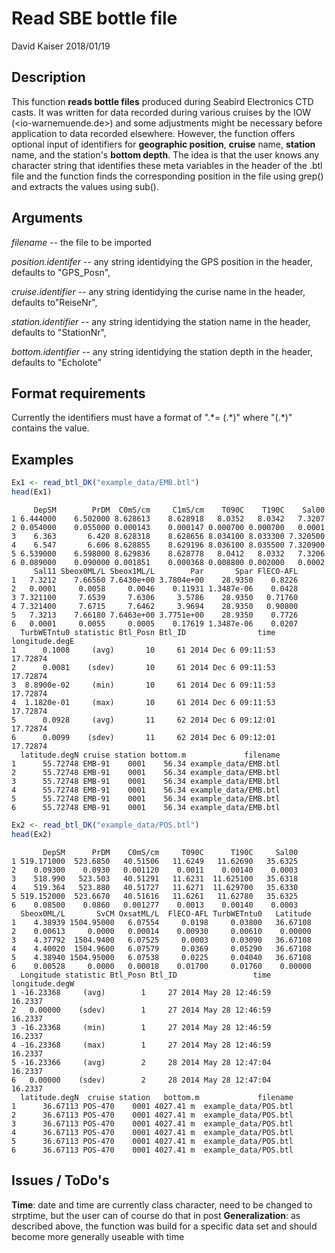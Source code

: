 Read SBE bottle file
================
David Kaiser
2018/01/19

Description
-----------

This function **reads bottle files** produced during Seabird Electronics CTD casts. It was written for data recorded during various cruises by the IOW (&lt;io-warnemuende.de&gt;) and some adjustments might be necessary before application to data recorded elsewhere. However, the function offers optional input of identifiers for **geographic position**, **cruise** name, **station** name, and the station's **bottom depth**. The idea is that the user knows any character string that identifies these meta variables in the header of the .btl file and the function finds the corresponding position in the file using grep() and extracts the values using sub().

Arguments
---------

*filename* -- the file to be imported

*position.identifer* -- any string identidying the GPS position in the header, defaults to "GPS\_Posn",

*cruise.identifier* -- any string identidying the curise name in the header, defaults to"ReiseNr",

*station.identifier* -- any string identidying the station name in the header, defaults to "StationNr",

*bottom.identifier* -- any string identidying the station depth in the header, defaults to "Echolote"

Format requirements
-------------------

Currently the identifiers must have a format of ".\*= (.\*)" where "(.\*)" contains the value.

Examples
--------

``` r
Ex1 <- read_btl_DK("example_data/EMB.btl")
head(Ex1)
```

         DepSM        PrDM  C0mS/cm     C1mS/cm    T090C    T190C    Sal00
    1 6.444000    6.502000 8.628613    8.628918   8.0352   8.0342   7.3207
    2 0.054000    0.055000 0.000143    0.000147 0.000700 0.000700   0.0001
    3    6.363       6.420 8.628318    8.628656 8.034100 8.033300 7.320500
    4    6.547       6.606 8.628855    8.629196 8.036100 8.035500 7.320900
    5 6.539000    6.598000 8.629836    8.628778   8.0412   8.0332   7.3206
    6 0.089000    0.090000 0.001851    0.000368 0.008800 0.002000   0.0002
         Sal11 Sbeox0ML/L Sbeox1ML/L        Par       Spar FlECO-AFL
    1   7.3212    7.66560 7.6430e+00 3.7804e+00    28.9350    0.8226
    2   0.0001     0.0058     0.0046    0.11931 1.3487e-06    0.0428
    3 7.321100     7.6539     7.6306     3.5786    28.9350   0.71760
    4 7.321400     7.6715     7.6462     3.9694    28.9350   0.90800
    5   7.3213    7.66180 7.6463e+00 3.7751e+00    28.9350    0.7726
    6   0.0001     0.0055     0.0005    0.17619 1.3487e-06    0.0207
      TurbWETntu0 statistic Btl_Posn Btl_ID                time longitude.degE
    1      0.1008     (avg)       10     61 2014 Dec 6 09:11:53       17.72874
    2      0.0081    (sdev)       10     61 2014 Dec 6 09:11:53       17.72874
    3  8.8900e-02     (min)       10     61 2014 Dec 6 09:11:53       17.72874
    4  1.1820e-01     (max)       10     61 2014 Dec 6 09:11:53       17.72874
    5      0.0928     (avg)       11     62 2014 Dec 6 09:12:01       17.72874
    6      0.0099    (sdev)       11     62 2014 Dec 6 09:12:01       17.72874
      latitude.degN cruise station bottom.m             filename
    1      55.72748 EMB-91    0001    56.34 example_data/EMB.btl
    2      55.72748 EMB-91    0001    56.34 example_data/EMB.btl
    3      55.72748 EMB-91    0001    56.34 example_data/EMB.btl
    4      55.72748 EMB-91    0001    56.34 example_data/EMB.btl
    5      55.72748 EMB-91    0001    56.34 example_data/EMB.btl
    6      55.72748 EMB-91    0001    56.34 example_data/EMB.btl

``` r
Ex2 <- read_btl_DK("example_data/POS.btl")
head(Ex2)
```

           DepSM      PrDM    C0mS/cm     T090C      T190C     Sal00
    1 519.171000  523.6850   40.51506   11.6249   11.62690   35.6325
    2    0.09300    0.0930   0.001120    0.0011    0.00140    0.0003
    3    518.990   523.503   40.51291   11.6231  11.625100   35.6318
    4    519.364   523.880   40.51727   11.6271  11.629700   35.6330
    5 519.152000  523.6670   40.51616   11.6261   11.62780   35.6325
    6    0.08500    0.0860   0.001277    0.0013    0.00140    0.0003
      Sbeox0ML/L       SvCM OxsatML/L  FlECO-AFL TurbWETntu0   Latitude
    1    4.38939 1504.95000   6.07554     0.0198     0.03800   36.67108
    2    0.00613     0.0000   0.00014    0.00930     0.00610    0.00000
    3    4.37792  1504.9400   6.07525     0.0003     0.03090   36.67108
    4    4.40020  1504.9600   6.07579     0.0369     0.05290   36.67108
    5    4.38940 1504.95000   6.07538     0.0225     0.04040   36.67108
    6    0.00528     0.0000   0.00018    0.01700     0.01760    0.00000
      Longitude statistic Btl_Posn Btl_ID                 time longitude.degW
    1 -16.23368     (avg)        1     27 2014 May 28 12:46:59        16.2337
    2   0.00000    (sdev)        1     27 2014 May 28 12:46:59        16.2337
    3 -16.23368     (min)        1     27 2014 May 28 12:46:59        16.2337
    4 -16.23368     (max)        1     27 2014 May 28 12:46:59        16.2337
    5 -16.23366     (avg)        2     28 2014 May 28 12:47:04        16.2337
    6   0.00000    (sdev)        2     28 2014 May 28 12:47:04        16.2337
      latitude.degN  cruise station   bottom.m             filename
    1      36.67113 POS-470    0001 4027.41 m  example_data/POS.btl
    2      36.67113 POS-470    0001 4027.41 m  example_data/POS.btl
    3      36.67113 POS-470    0001 4027.41 m  example_data/POS.btl
    4      36.67113 POS-470    0001 4027.41 m  example_data/POS.btl
    5      36.67113 POS-470    0001 4027.41 m  example_data/POS.btl
    6      36.67113 POS-470    0001 4027.41 m  example_data/POS.btl

Issues / ToDo's
---------------

**Time**: date and time are currently class character, need to be changed to strptime, but the user can of course do that in post
**Generalization**: as described above, the function was build for a specific data set and should become more generally useable with time
